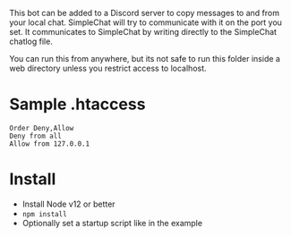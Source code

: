 This bot can be added to a Discord server to copy messages to and from your local chat. SimpleChat will try to communicate with it on the port you set. It communicates to SimpleChat by writing directly to the SimpleChat chatlog file.

You can run this from anywhere, but its not safe to run this folder inside a web directory unless you restrict access to localhost.

# Sample .htaccess

```
Order Deny,Allow
Deny from all
Allow from 127.0.0.1
```

# Install
* Install Node v12 or better
* `npm install`
* Optionally set a startup script like in the example